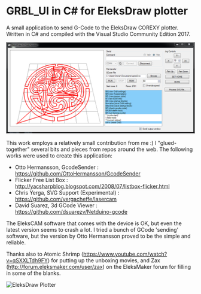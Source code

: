 # GRBL_UI in C# for EleksDraw plotter
A small application to send G-Code to the EleksDraw COREXY plotter.  
Written in C# and compiled with the Visual Studio Community Edition 2017.
  
  ![Screenshot](/screenshots/UI1.png)
  
This work employs a relatively small contribution from me :) I "glued-together" several bits and pieces from repos around the web. The following works were used to create this application:  
  
  * Otto Hermansson, GcodeSender : https://github.com/OttoHermansson/GcodeSender  
  * Flicker Free List Box : http://yacsharpblog.blogspot.com/2008/07/listbox-flicker.html  
  * Chris Yerga, SVG Support (Experimental) : https://github.com/yergacheffe/lasercam  
  * David Suarez, 3d GCode Viewer : https://github.com/dsuarezv/Netduino-gcode  
  
The EleksCAM software that comes with the device is OK, but even the latest version seems to crash a lot. I tried a bunch of GCode 'sending' software, but the version by Otto Hermansson proved to be the simple and reliable.  

Thanks also to Atomic Shrimp (https://www.youtube.com/watch?v=qSXXLTdh9FY) for putting up the unboxing movies, and Zax (http://forum.eleksmaker.com/user/zax) on the EleksMaker forum for filling in some of the blanks. 
  
  ![EleksDraw Plotter](/screenshots/web_plotter.png)
  

